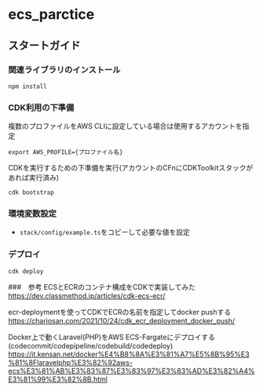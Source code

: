 # ecs_parctice

## スタートガイド
### 関連ライブラリのインストール
```
npm install
```

### CDK利用の下準備
複数のプロファイルをAWS CLIに設定している場合は使用するアカウントを指定
```
export AWS_PROFILE={プロファイル名}
```
CDKを実行するための下準備を実行(アカウントのCFnにCDKToolkitスタックがあれば実行済み)
```
cdk bootstrap
```

### 環境変数設定
- `stack/config/example.ts`をコピーして必要な値を設定

### デプロイ
```
cdk deploy
```

###　参考
ECSとECRのコンテナ構成をCDKで実装してみた
https://dev.classmethod.jp/articles/cdk-ecs-ecr/

ecr-deploymentを使ってCDKでECRの名前を指定してdocker pushする
https://chariosan.com/2021/10/24/cdk_ecr_deployment_docker_push/

Docker上で動くLaravel(PHP)をAWS ECS-Fargateにデプロイする(codecommit/codepipeline/codebuild/codedeploy)
https://it.kensan.net/docker%E4%B8%8A%E3%81%A7%E5%8B%95%E3%81%8Flaravelphp%E3%82%92aws-ecs%E3%81%AB%E3%83%87%E3%83%97%E3%83%AD%E3%82%A4%E3%81%99%E3%82%8B.html